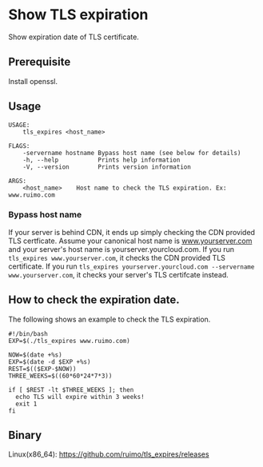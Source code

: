 # Show TLS expiration

Show expiration date of TLS certificate.

## Prerequisite

Install openssl.

## Usage

    USAGE:
        tls_expires <host_name>
    
    FLAGS:
        -servername hostname Bypass host name (see below for details)
        -h, --help           Prints help information
        -V, --version        Prints version information
    
    ARGS:
        <host_name>    Host name to check the TLS expiration. Ex: www.ruimo.com

### Bypass host name

If your server is behind CDN, it ends up simply checking the CDN provided TLS certficate. Assume your canonical host name is www.yourserver.com and your server's host name is yourserver.yourcloud.com. If you run `tls_expires www.yourserver.com`, it checks the CDN provided TLS certificate. If you run `tls_expires yourserver.yourcloud.com --servername www.yourserver.com`, it checks your server's TLS certifcate instead.

## How to check the expiration date.

The following shows an example to check the TLS expiration.

    #!/bin/bash
    EXP=$(./tls_expires www.ruimo.com)
    
    NOW=$(date +%s)
    EXP=$(date -d $EXP +%s)
    REST=$(($EXP-$NOW))
    THREE_WEEKS=$((60*60*24*7*3))
    
    if [ $REST -lt $THREE_WEEKS ]; then
      echo TLS will expire within 3 weeks!
      exit 1
    fi

## Binary

Linux(x86_64):
https://github.com/ruimo/tls_expires/releases

